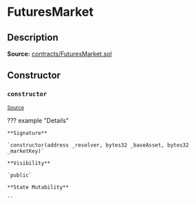 # FuturesMarket

## Description

**Source:** [contracts/FuturesMarket.sol](https://github.com/Synthetixio/synthetix/tree/v2.64.1/contracts/FuturesMarket.sol)

## Constructor

### `constructor`

<sub>[Source](https://github.com/Synthetixio/synthetix/tree/v2.64.1/contracts/FuturesMarket.sol#L59)</sub>

??? example "Details"

    **Signature**

    `constructor(address _resolver, bytes32 _baseAsset, bytes32 _marketKey)`

    **Visibility**

    `public`

    **State Mutability**

    ``
